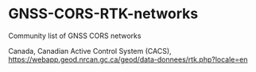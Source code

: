 # GNSS-CORS-RTK-networks
Community list of GNSS CORS networks

Canada, Canadian Active Control System (CACS), https://webapp.geod.nrcan.gc.ca/geod/data-donnees/rtk.php?locale=en
